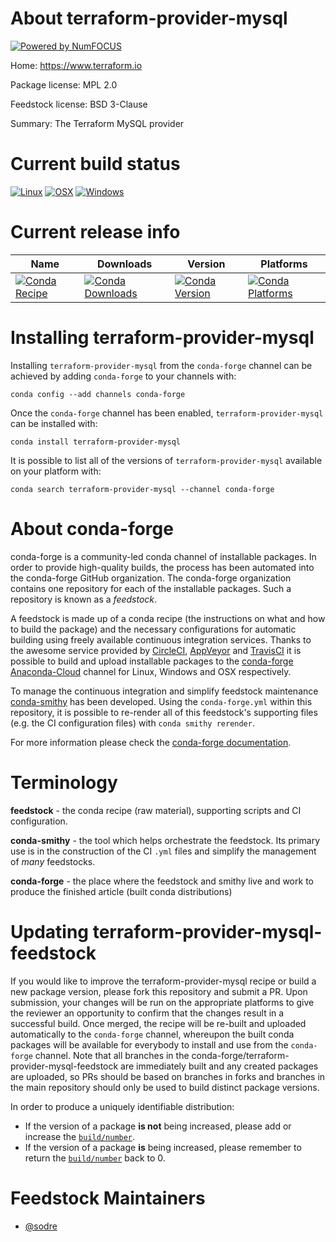 About terraform-provider-mysql
==============================

[![Powered by NumFOCUS](https://img.shields.io/badge/powered%20by-NumFOCUS-orange.svg?style=flat&colorA=E1523D&colorB=007D8A)](http://numfocus.org)

Home: https://www.terraform.io

Package license: MPL 2.0

Feedstock license: BSD 3-Clause

Summary: The Terraform MySQL provider



Current build status
====================

[![Linux](https://img.shields.io/circleci/project/github/conda-forge/terraform-provider-mysql-feedstock/master.svg?label=Linux)](https://circleci.com/gh/conda-forge/terraform-provider-mysql-feedstock)
[![OSX](https://img.shields.io/travis/conda-forge/terraform-provider-mysql-feedstock/master.svg?label=macOS)](https://travis-ci.org/conda-forge/terraform-provider-mysql-feedstock)
[![Windows](https://img.shields.io/appveyor/ci/conda-forge/terraform-provider-mysql-feedstock/master.svg?label=Windows)](https://ci.appveyor.com/project/conda-forge/terraform-provider-mysql-feedstock/branch/master)

Current release info
====================

| Name | Downloads | Version | Platforms |
| --- | --- | --- | --- |
| [![Conda Recipe](https://img.shields.io/badge/recipe-terraform--provider--mysql-green.svg)](https://anaconda.org/conda-forge/terraform-provider-mysql) | [![Conda Downloads](https://img.shields.io/conda/dn/conda-forge/terraform-provider-mysql.svg)](https://anaconda.org/conda-forge/terraform-provider-mysql) | [![Conda Version](https://img.shields.io/conda/vn/conda-forge/terraform-provider-mysql.svg)](https://anaconda.org/conda-forge/terraform-provider-mysql) | [![Conda Platforms](https://img.shields.io/conda/pn/conda-forge/terraform-provider-mysql.svg)](https://anaconda.org/conda-forge/terraform-provider-mysql) |

Installing terraform-provider-mysql
===================================

Installing `terraform-provider-mysql` from the `conda-forge` channel can be achieved by adding `conda-forge` to your channels with:

```
conda config --add channels conda-forge
```

Once the `conda-forge` channel has been enabled, `terraform-provider-mysql` can be installed with:

```
conda install terraform-provider-mysql
```

It is possible to list all of the versions of `terraform-provider-mysql` available on your platform with:

```
conda search terraform-provider-mysql --channel conda-forge
```


About conda-forge
=================

conda-forge is a community-led conda channel of installable packages.
In order to provide high-quality builds, the process has been automated into the
conda-forge GitHub organization. The conda-forge organization contains one repository
for each of the installable packages. Such a repository is known as a *feedstock*.

A feedstock is made up of a conda recipe (the instructions on what and how to build
the package) and the necessary configurations for automatic building using freely
available continuous integration services. Thanks to the awesome service provided by
[CircleCI](https://circleci.com/), [AppVeyor](https://www.appveyor.com/)
and [TravisCI](https://travis-ci.org/) it is possible to build and upload installable
packages to the [conda-forge](https://anaconda.org/conda-forge)
[Anaconda-Cloud](https://anaconda.org/) channel for Linux, Windows and OSX respectively.

To manage the continuous integration and simplify feedstock maintenance
[conda-smithy](https://github.com/conda-forge/conda-smithy) has been developed.
Using the ``conda-forge.yml`` within this repository, it is possible to re-render all of
this feedstock's supporting files (e.g. the CI configuration files) with ``conda smithy rerender``.

For more information please check the [conda-forge documentation](https://conda-forge.org/docs/).

Terminology
===========

**feedstock** - the conda recipe (raw material), supporting scripts and CI configuration.

**conda-smithy** - the tool which helps orchestrate the feedstock.
                   Its primary use is in the construction of the CI ``.yml`` files
                   and simplify the management of *many* feedstocks.

**conda-forge** - the place where the feedstock and smithy live and work to
                  produce the finished article (built conda distributions)


Updating terraform-provider-mysql-feedstock
===========================================

If you would like to improve the terraform-provider-mysql recipe or build a new
package version, please fork this repository and submit a PR. Upon submission,
your changes will be run on the appropriate platforms to give the reviewer an
opportunity to confirm that the changes result in a successful build. Once
merged, the recipe will be re-built and uploaded automatically to the
`conda-forge` channel, whereupon the built conda packages will be available for
everybody to install and use from the `conda-forge` channel.
Note that all branches in the conda-forge/terraform-provider-mysql-feedstock are
immediately built and any created packages are uploaded, so PRs should be based
on branches in forks and branches in the main repository should only be used to
build distinct package versions.

In order to produce a uniquely identifiable distribution:
 * If the version of a package **is not** being increased, please add or increase
   the [``build/number``](https://conda.io/docs/user-guide/tasks/build-packages/define-metadata.html#build-number-and-string).
 * If the version of a package **is** being increased, please remember to return
   the [``build/number``](https://conda.io/docs/user-guide/tasks/build-packages/define-metadata.html#build-number-and-string)
   back to 0.

Feedstock Maintainers
=====================

* [@sodre](https://github.com/sodre/)

